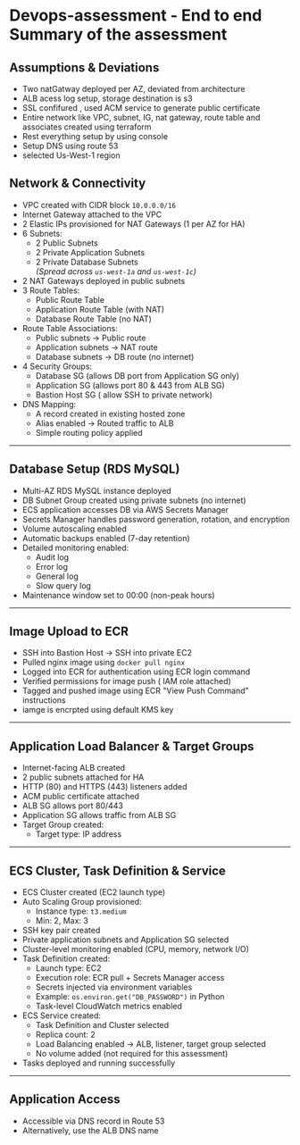# Devops-assessment - End to end Summary of the assessment  
## Assumptions & Deviations  
-  Two natGatway deployed per AZ, deviated from architecture 
-  ALB acess log setup, storage destination is s3
-  SSL confifured , used ACM service to generate public certificate
-  Entire network like VPC, subnet, IG, nat gateway, route table and associates created using terraform
-  Rest everything setup by using console
-  Setup DNS using route 53
-  selected Us-West-1 region 

## Network & Connectivity

- VPC created with CIDR block `10.0.0.0/16`
- Internet Gateway attached to the VPC
- 2 Elastic IPs provisioned for NAT Gateways (1 per AZ for HA)
- 6 Subnets:
  - 2 Public Subnets
  - 2 Private Application Subnets
  - 2 Private Database Subnets  
  *(Spread across `us-west-1a` and `us-west-1c`)*
- 2 NAT Gateways deployed in public subnets
- 3 Route Tables:
  - Public Route Table
  - Application Route Table (with NAT)
  - Database Route Table (no NAT)
- Route Table Associations:
  - Public subnets → Public route
  - Application subnets → NAT route
  - Database subnets → DB route (no internet)
- 4 Security Groups:
  - Database SG (allows DB port from Application SG only)
  - Application SG (allows port 80 & 443 from ALB SG)
  - Bastion Host SG ( allow SSH to private network)
- DNS Mapping:
  - A record created in existing hosted zone
  - Alias enabled → Routed traffic to ALB
  - Simple routing policy applied

---

## Database Setup (RDS MySQL)

- Multi-AZ RDS MySQL instance deployed
- DB Subnet Group created using private subnets (no internet)
- ECS application accesses DB via AWS Secrets Manager
- Secrets Manager handles password generation, rotation, and encryption
- Volume autoscaling enabled
- Automatic backups enabled (7-day retention)
- Detailed monitoring enabled:
  - Audit log
  - Error log
  - General log
  - Slow query log
- Maintenance window set to 00:00 (non-peak hours)

---

## Image Upload to ECR

- SSH into Bastion Host → SSH into private EC2
- Pulled nginx image using `docker pull nginx`
- Logged into ECR for authentication using ECR login command 
- Verified permissions for image push ( IAM  role attached)
- Tagged and pushed image using ECR "View Push Command" instructions
- iamge is encrpted using default KMS key 

---

## Application Load Balancer & Target Groups

- Internet-facing ALB created
- 2 public subnets attached for HA
- HTTP (80) and HTTPS (443) listeners added
- ACM public certificate attached
- ALB SG allows port 80/443
- Application SG allows traffic from ALB SG
- Target Group created:
  - Target type: IP address

---

## ECS Cluster, Task Definition & Service

- ECS Cluster created (EC2 launch type)
- Auto Scaling Group provisioned:
  - Instance type: `t3.medium`
  - Min: 2, Max: 3
- SSH key pair created
- Private application subnets and Application SG selected
- Cluster-level monitoring enabled (CPU, memory, network I/O)
- Task Definition created:
  - Launch type: EC2
  - Execution role: ECR pull + Secrets Manager access
  - Secrets injected via environment variables
  - Example: `os.environ.get("DB_PASSWORD")` in Python
  - Task-level CloudWatch metrics enabled
- ECS Service created:
  - Task Definition and Cluster selected
  - Replica count: 2
  - Load Balancing enabled → ALB, listener, target group selected
  - No volume added (not required for this assessment)
- Tasks deployed and running successfully

---

## Application Access

- Accessible via DNS record in Route 53
- Alternatively, use the ALB DNS name



 
